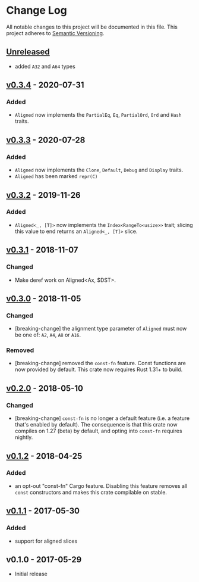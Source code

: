 # Change Log

All notable changes to this project will be documented in this file.
This project adheres to [Semantic Versioning](http://semver.org/).

## [Unreleased]

- added `A32` and `A64` types

## [v0.3.4] - 2020-07-31

### Added

- `Aligned` now implements the `PartialEq`, `Eq`, `PartialOrd`, `Ord` and `Hash` traits.

## [v0.3.3] - 2020-07-28

### Added

- `Aligned` now implements the `Clone`, `Default`, `Debug` and `Display` traits.
- `Aligned` has been marked `repr(C)`

## [v0.3.2] - 2019-11-26

### Added

- `Aligned<_, [T]>` now implements the `Index<RangeTo<usize>>` trait; slicing
  this value to end returns an `Aligned<_, [T]>` slice.

## [v0.3.1] - 2018-11-07

### Changed

- Make deref work on Aligned<Ax, $DST>.

## [v0.3.0] - 2018-11-05

### Changed

- [breaking-change] the alignment type parameter of `Aligned` must now be one
  of: `A2`, `A4`, `A8` or `A16`.

### Removed

- [breaking-change] removed the `const-fn` feature. Const functions are now
  provided by default. This crate now requires Rust 1.31+ to build.

## [v0.2.0] - 2018-05-10

### Changed

- [breaking-change] `const-fn` is no longer a default feature (i.e. a feature that's enabled by
  default). The consequence is that this crate now compiles on 1.27 (beta) by default, and opting
  into `const-fn` requires nightly.

## [v0.1.2] - 2018-04-25

### Added

- an opt-out "const-fn" Cargo feature. Disabling this feature removes all `const` constructors and
  makes this crate compilable on stable.

## [v0.1.1] - 2017-05-30

### Added

- support for aligned slices

## v0.1.0 - 2017-05-29

- Initial release

[Unreleased]: https://github.com/japaric/aligned/compare/v0.3.4...HEAD
[v0.3.4]: https://github.com/japaric/aligned/compare/v0.3.3...v0.3.4
[v0.3.3]: https://github.com/japaric/aligned/compare/v0.3.2...v0.3.3
[v0.3.2]: https://github.com/japaric/aligned/compare/v0.3.1...v0.3.2
[v0.3.1]: https://github.com/japaric/aligned/compare/v0.3.0...v0.3.1
[v0.3.0]: https://github.com/japaric/aligned/compare/v0.2.0...v0.3.0
[v0.2.0]: https://github.com/japaric/aligned/compare/v0.1.2...v0.2.0
[v0.1.2]: https://github.com/japaric/aligned/compare/v0.1.1...v0.1.2
[v0.1.1]: https://github.com/japaric/aligned/compare/v0.1.0...v0.1.1
